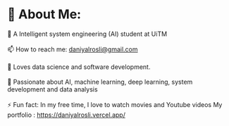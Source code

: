 # 💫 About Me:
🌱 A Intelligent system engineering (AI) student at UiTM<br><br>📫 How to reach me: daniyalrosli@gmail.com<br><br>💬 Loves data science and software development. <br><br>🔭 Passionate about AI, machine learning, deep learning, system development and data analysis<br><br>⚡ Fun fact: In my free time, I love to watch movies and Youtube videos<be> My portfolio : https://daniyalrosli.vercel.app/




